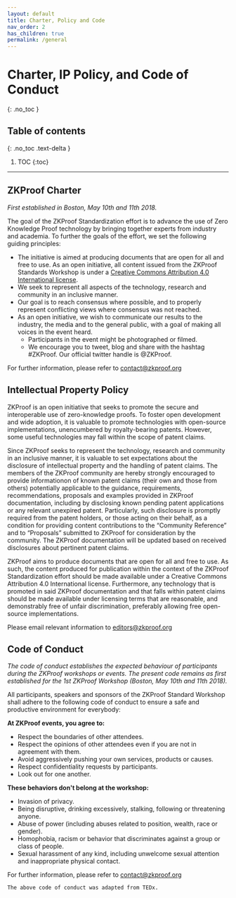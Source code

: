 ```yaml
---
layout: default
title: Charter, Policy and Code
nav_order: 2
has_children: true
permalink: /general
---
```


# Charter, IP Policy, and Code of Conduct
{: .no_toc }

## Table of contents
{: .no_toc .text-delta }

1. TOC
{:toc}

---


## ZKProof Charter

*First established in Boston, May 10th and 11th 2018.*

The goal of the ZKProof Standardization effort is to advance the use of Zero Knowledge Proof technology by bringing together experts from industry and academia. To further the goals of the effort, we set the following guiding principles:

- The initiative is aimed at producing documents that are open for all and free to use. As an open initiative, all content issued from the ZKProof Standards Workshop is under a [Creative Commons Attribution 4.0 International license](https://creativecommons.org/licenses/by/4.0/).
- We seek to represent all aspects of the technology, research and community in an inclusive manner.
- Our goal is to reach consensus where possible, and to properly represent conflicting views where consensus was not reached.
- As an open initiative, we wish to communicate our results to the industry, the media and to the general public, with a goal of making all voices in the event heard.
    - Participants in the event might be photographed or filmed.
    - We encourage you to tweet, blog and share with the hashtag #ZKProof. Our official twitter handle is @ZKProof.
    
For further information, please refer to [contact@zkproof.org](mailto:contact@zkproof.org)

## Intellectual Property Policy

ZKProof is an open initiative that seeks to promote the secure and interoperable use of zero-knowledge proofs. To foster open development and wide adoption, it is valuable to promote technologies with open-source implementations, unencumbered by royalty-bearing patents. However, some useful technologies may fall within the scope of patent claims.  

Since ZKProof seeks to represent the technology, research and community in an inclusive manner, it is valuable to set expectations about the disclosure of intellectual property and the handling of patent claims. The members of the ZKProof community are hereby strongly encouraged to provide informationon of known patent claims (their own and those from others) potentially applicable to the guidance, requirements, recommendations, proposals and examples provided in ZKProof documentation, including by disclosing known pending patent applications or any relevant unexpired patent. Particularly, such disclosure is promptly required from the patent holders, or those acting on their behalf, as a condition for providing content contributions to the “Community Reference” and to “Proposals” submitted to ZKProof for consideration by the community. The ZKProof documentation will be updated based on received disclosures about pertinent patent claims.

ZKProof aims to produce documents that are open for all and free to use.  As such, the content produced for publication within the context of the ZKProof Standardization effort should be made available under a Creative Commons Attribution 4.0 International license. Furthermore, any technology that is promoted in said ZKProof documentation and that falls within patent claims should be made available under licensing terms that are reasonable, and demonstrably free of unfair discrimination, preferably allowing free open-source implementations.

Please email relevant information to [editors@zkproof.org](mailto:editors@zkproof.org)

## Code of Conduct

*The code of conduct establishes the expected behaviour of participants during the ZKProof workshops or events. The present code remains as first established for the 1st ZKProof Workshop (Boston, May 10th and 11th 2018).*

All participants, speakers and sponsors of the ZKProof Standard Workshop shall adhere to the following code of conduct to ensure a safe and productive environment for everybody:

**At ZKProof events, you agree to:**

- Respect the boundaries of other attendees.
- Respect the opinions of other attendees even if you are not in agreement with them.
- Avoid aggressively pushing your own services, products or causes.
- Respect confidentiality requests by participants.
- Look out for one another.

**These behaviors don't belong at the workshop:**

- Invasion of privacy.
- Being disruptive, drinking excessively, stalking, following or threatening anyone.
- Abuse of power (including abuses related to position, wealth, race or gender).
- Homophobia, racism or behavior that discriminates against a group or class of people.
- Sexual harassment of any kind, including unwelcome sexual attention and inappropriate physical contact.

For further information, please refer to ​[contact@zkproof.org](mailto:contact@zkproof.org)

`The above code of conduct was adapted from TEDx.`
